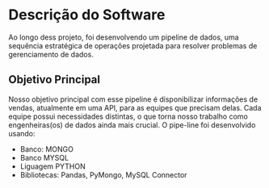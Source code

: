 # Descrição do Software

Ao longo dess projeto, foi desenvolvendo um pipeline de dados, uma sequência estratégica de operações projetada para resolver problemas de gerenciamento de dados.

## Objetivo Principal

Nosso objetivo principal com esse pipeline é disponibilizar informações de vendas, atualmente em uma API, para as equipes que precisam delas. Cada equipe possui necessidades distintas, o que torna nosso trabalho como engenheiras(os) de dados ainda mais crucial. O pipe-line foi desenvolvido usando:

- Banco: MONGO
- Banco MYSQL
- Liguagem PYTHON
- Bibliotecas: Pandas, PyMongo, MySQL Connector




